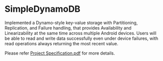 # SimpleDynamoDB
Implemented a Dynamo-style key-value storage with Partitioning, Replication, and Failure handling, that provides Availability and Linearizability at the same time across multiple Android devices. 
Users will be able to read and write data successfully even under device failures, with read operations always returning the most recent value. 

Please refer [Project Specification.pdf](https://github.com/dani-amirtharaj/SimpleDynamoDB/blob/master/Project%20Specification.pdf) for more details.
